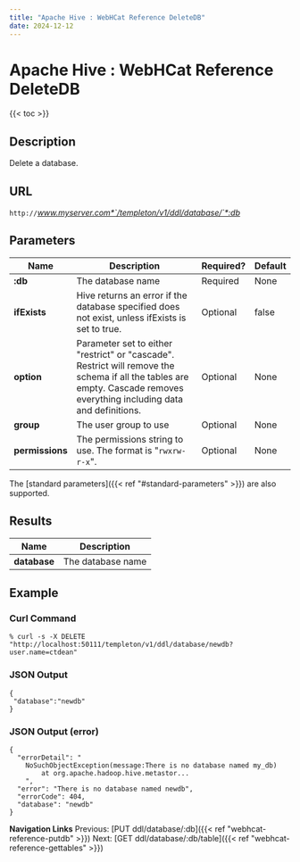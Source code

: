 ```yaml
---
title: "Apache Hive : WebHCat Reference DeleteDB"
date: 2024-12-12
---
```


# Apache Hive : WebHCat Reference DeleteDB

{{< toc >}}

## Description

Delete a database.

## URL

`http://`*www.myserver.com*`/templeton/v1/ddl/database/`*:db*

## Parameters

| Name | Description | Required? | Default |
| --- | --- | --- | --- |
| **:db** | The database name | Required | None |
| **ifExists** | Hive returns an error if the database specified does not exist, unless ifExists is set to true. | Optional | false |
| **option** | Parameter set to either "restrict" or "cascade". Restrict will remove the schema if all the tables are empty. Cascade removes everything including data and definitions. | Optional | None |
| **group** | The user group to use | Optional | None |
| **permissions** | The permissions string to use. The format is "`rwxrw-r-x`". | Optional | None |

The [standard parameters]({{< ref "#standard-parameters" >}}) are also supported.

## Results

| Name | Description |
| --- | --- |
| **database** | The database name |

## Example

### Curl Command

```
% curl -s -X DELETE "http://localhost:50111/templeton/v1/ddl/database/newdb?user.name=ctdean"

```

### JSON Output

```
{
 "database":"newdb"
}

```

### JSON Output (error)

```
{
  "errorDetail": "
    NoSuchObjectException(message:There is no database named my_db)
        at org.apache.hadoop.hive.metastor...
    ",
  "error": "There is no database named newdb",
  "errorCode": 404,
  "database": "newdb"
}

```

  

**Navigation Links**
Previous: [PUT ddl/database/:db]({{< ref "webhcat-reference-putdb" >}}) Next: [GET ddl/database/:db/table]({{< ref "webhcat-reference-gettables" >}})



 

 


